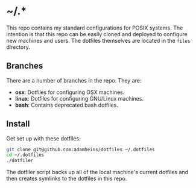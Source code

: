# ~/.\*
This repo contains my standard configurations for POSIX systems. The intention
is that this repo can be easily cloned and deployed to configure new machines
and users. The dotfiles themselves are located in the `files` directory.

## Branches
There are a number of branches in the repo. They are:
* __osx__: Dotfiles for configuring OSX machines.
* __linux__: Dotfiles for configuring GNU/Linux machines.
* __bash__: Contains deprecated bash dotfiles.

## Install
Get set up with these dotfiles:
```bash
git clone git@github.com:adamheins/dotfiles ~/.dotfiles
cd ~/.dotfiles
./dotfiler
```
The dotfiler script backs up all of the local machine's current dotfiles and
then creates symlinks to the dotfiles in this repo.
